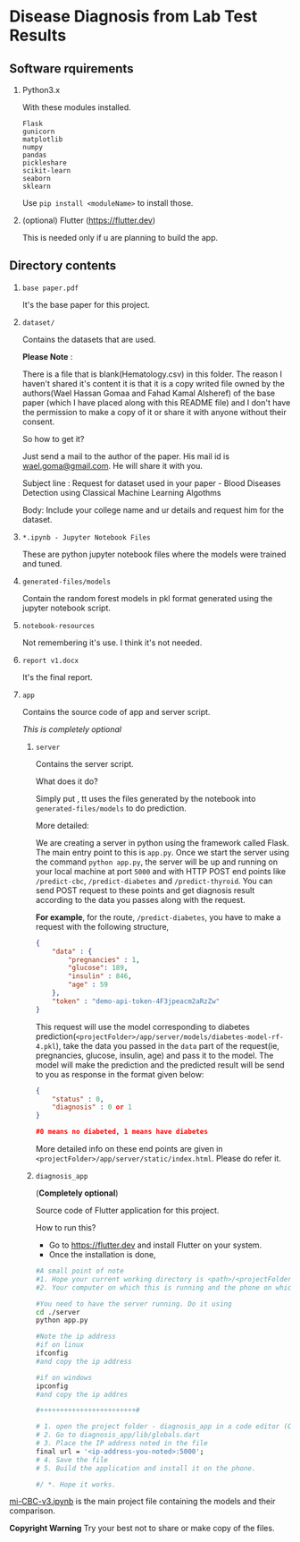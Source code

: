 # Disease Diagnosis from Lab Test Results

## Software rquirements

1. Python3.x

    With these modules installed.
    ```
    Flask
    gunicorn
    matplotlib
    numpy
    pandas
    pickleshare
    scikit-learn
    seaborn
    sklearn
    ```
    Use `pip install <moduleName>` to install those.

2. (optional) Flutter (https://flutter.dev)

    This is needed only if u are planning to build the app.

## Directory contents

1. `base paper.pdf`

    It's the base paper for this project.

2. `dataset/` 
    
    Contains the datasets that are used. 

    **Please Note** : 

    There is a file that is blank(Hematology.csv) in this folder. The reason I haven't shared it's content it is that it is a copy writed file owned by the  authors(Wael Hassan Gomaa and Fahad Kamal Alsheref) of the base paper (which I have placed along with this README file) and I don't have the permission to make a copy of it or share it with anyone without their consent.

    So how to get it?

    Just send a mail to the author of the paper. His mail id is wael.goma@gmail.com. He will share it with you.

    Subject line : Request for dataset used in your paper -  Blood Diseases Detection using Classical Machine Learning Algothms

    Body: Include your college name and ur details and request him for the dataset.

3. `*.ipynb - Jupyter Notebook Files`

    These are python jupyter notebook files where the models were trained and tuned.
  
4. `generated-files/models` 
    
    Contain the random forest models in pkl format generated using the jupyter notebook script.

5. `notebook-resources`

    Not remembering it's use. I think it's not needed.

6. `report v1.docx`

    It's the final report.

7. `app`

    Contains the source code of app and server script. 

    *This is completely optional*

    1. `server`

        Contains the server script. 

        What does it do?

        Simply put , tt uses the files generated by the notebook into  `generated-files/models` to do prediction.

        More detailed:

        We are creating a server in python using the framework called Flask. The main entry point to this is `app.py`. Once we start the server using the command `python app.py`, the server will be up and running on your local machine at port `5000` and  with HTTP POST end points like `/predict-cbc`, `/predict-diabetes` and `/predict-thyroid`. You can send POST request to these points and get diagnosis result according to the data you passes along with the request.

        **For example**, for the route, `/predict-diabetes`, you have to make a request with the following structure,
        ```json
        {
            "data" : {
                "pregnancies" : 1,
                "glucose": 189,
                "insulin" : 846,
                "age" : 59
            },
            "token" : "demo-api-token-4F3jpeacm2aRzZw"
        }
        ```
        This request will use the model corresponding to diabetes prediction(`<projectFolder>/app/server/models/diabetes-model-rf-4.pkl`), take the data you passed in the `data` part of the request(ie, pregnancies, glucose, insulin, age) and pass it to the model. The model will make the prediction and the predicted result will be send to you as response in the format given below:
        ```json
        {
            "status" : 0,
            "diagnosis" : 0 or 1
        }

        #0 means no diabeted, 1 means have diabetes
        ```

        More detailed info on these end points are given in `<projectFolder>/app/server/static/index.html`. Please do refer it.

    2. `diagnosis_app`

        (**Completely optional**)

        Source code of Flutter application for this project.

        How to run this?

        * Go to https://flutter.dev and install Flutter on your system. 
        * Once the installation is done,
        ```sh
        #A small point of note
        #1. Hope your current working directory is <path>/<projectFolder>/app/
        #2. Your computer on which this is running and the phone on which you are planning to run the app are connected to the same network

        #You need to have the server running. Do it using 
        cd ./server
        python app.py

        #Note the ip address
        #if on linux
        ifconfig
        #and copy the ip address

        #if on windows
        ipconfig
        #and copy the ip addres

        #++++++++++++++++++++++++#

        # 1. open the project folder - diagnosis_app in a code editor (Code or android studio as mentioned in the above website)
        # 2. Go to diagnosis_app/lib/globals.dart
        # 3. Place the IP address noted in the file
        final url = '<ip-address-you-noted>:5000';
        # 4. Save the file
        # 5. Build the application and install it on the phone.

        #/ *. Hope it works.
        ```




[mi-CBC-v3.ipynb](https://github.com/al1en-hue/uN2amed/blob/master/mi-CBC-v3.ipynb) is the main project file containing the models and their comparison.

**Copyright Warning** Try your best not to share or make copy of the files.